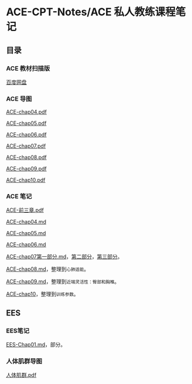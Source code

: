 # ACE-CPT-Notes/ACE 私人教练课程笔记

## 目录

### ACE 教材扫描版
[百度网盘](https://pan.baidu.com/s/1wOUXhn3AoFnvhbcqRHJqyg)


### ACE 导图

[ACE-chap04.pdf](Mindmap/ACE-chap04.pdf)

[ACE-chap05.pdf](Mindmap/ACE-chap05.pdf)

[ACE-chap06.pdf](Mindmap/ACE-chap06.pdf)

[ACE-chap07.pdf](Mindmap/ACE-chap07.pdf)

[ACE-chap08.pdf](Mindmap/ACE-chap08.pdf)

[ACE-chap09.pdf](Mindmap/ACE-chap09.pdf)

[ACE-chap10.pdf](Mindmap/ACE-chap10.pdf)



### ACE 笔记

[ACE-前三章.pdf](ACE-Notes/ACE-前三章.pdf)

[ACE-chap04.md](ACE-Notes/ACE-chap04.md)

[ACE-chap05.md](ACE-Notes/ACE-chap05.md)

[ACE-chap06.md](ACE-Notes/ACE-chap06.md)

[ACE-chap07第一部分.md](ACE-Notes/ACE-chap07-1.md)，[第二部分](ACE-Notes/ACE-chap07-2.md)，[第三部分](ACE-Notes/ACE-chap07-3.md)。

[ACE-chap08.md](ACE-Notes/ACE-chap08.md)，整理到`心肺适能`。

[ACE-chap09.md](ACE-Notes/ACE-chap09.md)，整理到`近端灵活性：臀部和胸椎`。


[ACE-chap10](ACE-Notes/ACE-chap10.md)，整理到`训练参数`。

## EES

### EES笔记

[EES-Chap01.md](EES-Notes/EES-Chap01.md)，部分。

### 人体肌群导图

[人体肌群.pdf](EES-Notes/人体肌群.pdf)



### 